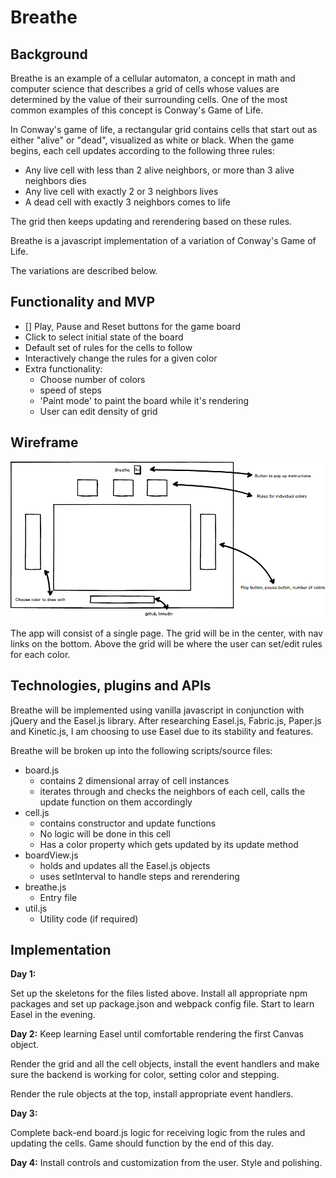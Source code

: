 # Breathe

## Background

Breathe is an example of a cellular automaton, a concept in math and computer science that describes a grid of cells whose values are determined by the value of their surrounding cells. One of the most common examples of this concept is Conway's Game of Life.  

In Conway's game of life, a rectangular grid contains cells that start out as either "alive" or "dead", visualized as white or black.  When the game begins, each cell updates according to the following three rules:

* Any live cell with less than 2 alive neighbors, or more than 3 alive neighbors dies
* Any live cell with exactly 2 or 3 neighbors lives
* A dead cell with exactly 3 neighbors comes to life

The grid then keeps updating and rerendering based on these rules.  

Breathe is a javascript implementation of a variation of Conway's Game of Life.  

The variations are described below.

## Functionality and MVP

- [] Play, Pause and Reset buttons for the game board
- Click to select initial state of the board
- Default set of rules for the cells to follow
- Interactively change the rules for a given color
- Extra functionality:
  - Choose number of colors
  - speed of steps
  - 'Paint mode' to paint the board while it's rendering
  - User can edit density of grid

## Wireframe

![wireframe](assets/Breathe.png)

The app will consist of a single page.  The grid will be in the center, with nav links on the bottom.  Above the grid will be where the user can set/edit rules for each color.  

## Technologies, plugins and APIs

Breathe will be implemented using vanilla javascript in conjunction with jQuery and the Easel.js library.  After researching Easel.js, Fabric.js, Paper.js and Kinetic.js, I am choosing to use Easel due to its stability and features.

Breathe will be broken up into the following scripts/source files:

* board.js
  * contains 2 dimensional array of cell instances
  * iterates through and checks the neighbors of each cell, calls the update function on them accordingly
* cell.js
  * contains constructor and update functions
  * No logic will be done in this cell
  * Has a color property which gets updated by its update method
* boardView.js
  * holds and updates all the Easel.js objects
  * uses setInterval to handle steps and rerendering
* breathe.js
  * Entry file
* util.js
  * Utility code (if required)


## Implementation

**Day 1:**

Set up the skeletons for the files listed above.  Install all appropriate npm packages and set up package.json and webpack config file.  Start to learn Easel in the evening.

**Day 2:**
Keep learning Easel until comfortable rendering the first Canvas object.

Render the grid and all the cell objects, install the event handlers and make sure the backend is working for color, setting color and stepping.

Render the rule objects at the top, install appropriate event handlers.


**Day 3:**

Complete back-end board.js logic for receiving logic from the rules and updating the cells.  Game should function by the end of this day.

**Day 4:**
Install controls and customization from the user.  Style and polishing.
